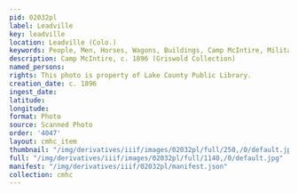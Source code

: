 ```yaml
---
pid: 02032pl
label: Leadville
key: leadville
location: Leadville (Colo.)
keywords: People, Men, Horses, Wagons, Buildings, Camp McIntire, Military
description: Camp McIntire, c. 1896 (Griswold Collection)
named_persons: 
rights: This photo is property of Lake County Public Library.
creation_date: c. 1896
ingest_date: 
latitude: 
longitude: 
format: Photo
source: Scanned Photo
order: '4047'
layout: cmhc_item
thumbnail: "/img/derivatives/iiif/images/02032pl/full/250,/0/default.jpg"
full: "/img/derivatives/iiif/images/02032pl/full/1140,/0/default.jpg"
manifest: "/img/derivatives/iiif/02032pl/manifest.json"
collection: cmhc
---
```

